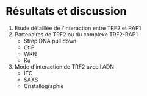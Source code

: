 # Résultats et discussion

1. Etude détaillée de l'interaction entre TRF2 et RAP1
2. Partenaires de TRF2 ou du complexe TRF2-RAP1
    - Strep DNA pull down
    - CtIP
    - WRN
    - Ku
3. Mode d'interaction de TRF2 avec l'ADN
    - ITC
    - SAXS
    - Cristallographie

